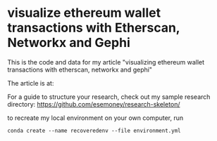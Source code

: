 # visualize ethereum wallet transactions with Etherscan, Networkx and Gephi

This is the code and data for my article "visualizing ethereum wallet transactions with etherscan, networkx and gephi"

The article is at:

For a guide to structure your research, check out my sample research directory: <https://github.com/esemoney/research-skeleton/>

to recreate my local environment on your own computer, run

`conda create --name recoveredenv --file environment.yml`
